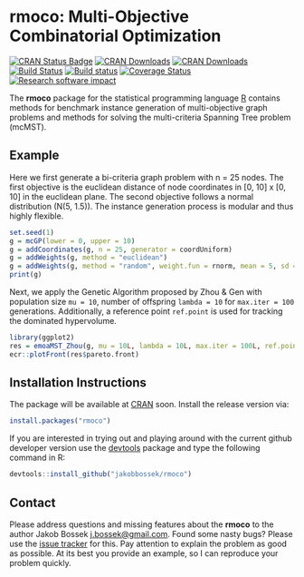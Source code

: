# rmoco: Multi-Objective Combinatorial Optimization

[![CRAN Status Badge](http://www.r-pkg.org/badges/version/rmoco)](http://cran.r-project.org/web/packages/rmoco)
[![CRAN Downloads](http://cranlogs.r-pkg.org/badges/rmoco)](http://cran.rstudio.com/web/packages/rmoco/index.html)
[![CRAN Downloads](http://cranlogs.r-pkg.org/badges/grand-total/rmoco?color=orange)](http://cran.rstudio.com/web/packages/rmoco/index.html)
[![Build Status](https://travis-ci.org/jakobbossek/rmoco.svg?branch=master)](https://travis-ci.org/jakobbossek/rmoco)
[![Build status](https://ci.appveyor.com/api/projects/status/eu0nns2dsgocwntw/branch/master?svg=true)](https://ci.appveyor.com/project/jakobbossek/rmoco/branch/master)
[![Coverage Status](https://coveralls.io/repos/github/jakobbossek/rmoco/badge.svg?branch=master)](https://coveralls.io/github/jakobbossek/rmoco?branch=master)
[![Research software impact](http://depsy.org/api/package/cran/rmoco/badge.svg)](http://depsy.org/package/r/rmoco)

The **rmoco** package for the statistical programming language [R](https://www.r-project.org) contains methods for benchmark instance generation of multi-objective graph problems and methods for solving the multi-criteria Spanning Tree problem (mcMST).

## Example

Here we first generate a bi-criteria graph problem with n = 25 nodes. The first objective is the euclidean distance of node coordinates in [0, 10] x [0, 10] in the euclidean plane. The second objective follows a normal distribution (N(5, 1.5)). The instance generation process is modular and thus highly flexible.
```r
set.seed(1)
g = mcGP(lower = 0, upper = 10)
g = addCoordinates(g, n = 25, generator = coordUniform)
g = addWeights(g, method = "euclidean")
g = addWeights(g, method = "random", weight.fun = rnorm, mean = 5, sd = 1.5)
print(g)
```

Next, we apply the Genetic Algorithm proposed by Zhou & Gen with population size `mu = 10`, number of offspring `lambda = 10` for `max.iter = 100` generations. Additionally, a reference point `ref.point` is used for tracking the dominated hypervolume.
```r
library(ggplot2)
res = emoaMST_Zhou(g, mu = 10L, lambda = 10L, max.iter = 100L, ref.point = c(1000, 1000))
ecr::plotFront(res$pareto.front)
```

## Installation Instructions

The package will be available at [CRAN](http://cran.r-project.org) soon. Install the release version via:
```r
install.packages("rmoco")
```
If you are interested in trying out and playing around with the current github developer version use the [devtools](https://github.com/hadley/devtools) package and type the following command in R:

```r
devtools::install_github("jakobbossek/rmoco")
```

## Contact

Please address questions and missing features about the **rmoco** to the author Jakob Bossek <j.bossek@gmail.com>. Found some nasty bugs? Please use the [issue tracker](https://github.com/jakobbossek/rmoco/issues) for this. Pay attention to explain the problem as good as possible. At its best you provide an example, so I can reproduce your problem quickly.



